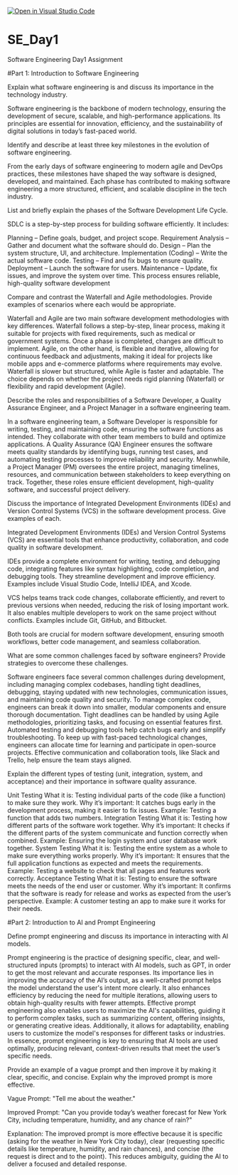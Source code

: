 [![Open in Visual Studio Code](https://classroom.github.com/assets/open-in-vscode-2e0aaae1b6195c2367325f4f02e2d04e9abb55f0b24a779b69b11b9e10269abc.svg)](https://classroom.github.com/online_ide?assignment_repo_id=18953388&assignment_repo_type=AssignmentRepo)
# SE_Day1
Software Engineering Day1 Assignment

#Part 1: Introduction to Software Engineering

Explain what software engineering is and discuss its importance in the technology industry.

Software engineering is the backbone of modern technology, ensuring the development of secure, scalable, and high-performance applications. Its principles are essential for innovation, efficiency, and the sustainability of digital solutions in today’s fast-paced world.

Identify and describe at least three key milestones in the evolution of software engineering.

From the early days of software engineering to modern agile and DevOps practices, these milestones have shaped the way software is designed, developed, and maintained. Each phase has contributed to making software engineering a more structured, efficient, and scalable discipline in the tech industry.

List and briefly explain the phases of the Software Development Life Cycle.


SDLC is a step-by-step process for building software efficiently. It includes:

Planning – Define goals, budget, and project scope.
Requirement Analysis – Gather and document what the software should do.
Design – Plan the system structure, UI, and architecture.
Implementation (Coding) – Write the actual software code.
Testing – Find and fix bugs to ensure quality.
Deployment – Launch the software for users.
Maintenance – Update, fix issues, and improve the system over time.
This process ensures reliable, high-quality software development

Compare and contrast the Waterfall and Agile methodologies. Provide examples of scenarios where each would be appropriate.


Waterfall and Agile are two main software development methodologies with key differences. Waterfall follows a step-by-step, linear process, making it suitable for projects with fixed requirements, such as medical or government systems. Once a phase is completed, changes are difficult to implement. Agile, on the other hand, is flexible and iterative, allowing for continuous feedback and adjustments, making it ideal for projects like mobile apps and e-commerce platforms where requirements may evolve. Waterfall is slower but structured, while Agile is faster and adaptable. The choice depends on whether the project needs rigid planning (Waterfall) or flexibility and rapid development (Agile).

Describe the roles and responsibilities of a Software Developer, a Quality Assurance Engineer, and a Project Manager in a software engineering team.

In a software engineering team, a Software Developer is responsible for writing, testing, and maintaining code, ensuring the software functions as intended. They collaborate with other team members to build and optimize applications. A Quality Assurance (QA) Engineer ensures the software meets quality standards by identifying bugs, running test cases, and automating testing processes to improve reliability and security. Meanwhile, a Project Manager (PM) oversees the entire project, managing timelines, resources, and communication between stakeholders to keep everything on track. Together, these roles ensure efficient development, high-quality software, and successful project delivery.

Discuss the importance of Integrated Development Environments (IDEs) and Version Control Systems (VCS) in the software development process. Give examples of each.

Integrated Development Environments (IDEs) and Version Control Systems (VCS) are essential tools that enhance productivity, collaboration, and code quality in software development.

 IDEs provide a complete environment for writing, testing, and debugging code, integrating features like syntax highlighting, code completion, and debugging tools. They streamline development and improve efficiency. Examples include Visual Studio Code, IntelliJ IDEA, and Xcode.

VCS helps teams track code changes, collaborate efficiently, and revert to previous versions when needed, reducing the risk of losing important work. It also enables multiple developers to work on the same project without conflicts. Examples include Git, GitHub, and Bitbucket.

Both tools are crucial for modern software development, ensuring smooth workflows, better code management, and seamless collaboration.

What are some common challenges faced by software engineers? Provide strategies to overcome these challenges.

Software engineers face several common challenges during development, including managing complex codebases, handling tight deadlines, debugging, staying updated with new technologies, communication issues, and maintaining code quality and security. To manage complex code, engineers can break it down into smaller, modular components and ensure thorough documentation. Tight deadlines can be handled by using Agile methodologies, prioritizing tasks, and focusing on essential features first. Automated testing and debugging tools help catch bugs early and simplify troubleshooting. To keep up with fast-paced technological changes, engineers can allocate time for learning and participate in open-source projects. Effective communication and collaboration tools, like Slack and Trello, help ensure the team stays aligned.

Explain the different types of testing (unit, integration, system, and acceptance) and their importance in software quality assurance.

Unit Testing
What it is: Testing individual parts of the code (like a function) to make sure they work.
Why it’s important: It catches bugs early in the development process, making it easier to fix issues. Example: Testing a function that adds two numbers.
Integration Testing
What it is: Testing how different parts of the software work together.
Why it’s important: It checks if the different parts of the system communicate and function correctly when combined. Example: Ensuring the login system and user database work together.
System Testing
What it is: Testing the entire system as a whole to make sure everything works properly.
Why it’s important: It ensures that the full application functions as expected and meets the requirements. Example: Testing a website to check that all pages and features work correctly.
Acceptance Testing
What it is: Testing to ensure the software meets the needs of the end user or customer.
Why it’s important: It confirms that the software is ready for release and works as expected from the user’s perspective. Example: A customer testing an app to make sure it works for their needs.

#Part 2: Introduction to AI and Prompt Engineering


Define prompt engineering and discuss its importance in interacting with AI models.

Prompt engineering is the practice of designing specific, clear, and well-structured inputs (prompts) to interact with AI models, such as GPT, in order to get the most relevant and accurate responses. Its importance lies in improving the accuracy of the AI’s output, as a well-crafted prompt helps the model understand the user's intent more clearly. It also enhances efficiency by reducing the need for multiple iterations, allowing users to obtain high-quality results with fewer attempts. Effective prompt engineering also enables users to maximize the AI's capabilities, guiding it to perform complex tasks, such as summarizing content, offering insights, or generating creative ideas. Additionally, it allows for adaptability, enabling users to customize the model's responses for different tasks or industries. In essence, prompt engineering is key to ensuring that AI tools are used optimally, producing relevant, context-driven results that meet the user’s specific needs.

Provide an example of a vague prompt and then improve it by making it clear, specific, and concise. Explain why the improved prompt is more effective.

Vague Prompt:
"Tell me about the weather."

Improved Prompt:
"Can you provide today’s weather forecast for New York City, including temperature, humidity, and any chance of rain?"

Explanation:
The improved prompt is more effective because it is specific (asking for the weather in New York City today), clear (requesting specific details like temperature, humidity, and rain chances), and concise (the request is direct and to the point). This reduces ambiguity, guiding the AI to deliver a focused and detailed response.
